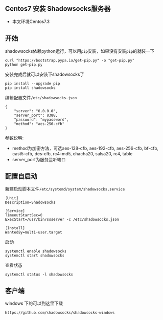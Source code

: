 ## Centos7 安装 Shadowsocks服务器

* 本文环境Centos7.3

## 开始

shadowsocks依赖python运行，可以用`pip`安装，如果没有安装`pip`的就装一下

    curl "https://bootstrap.pypa.io/get-pip.py" -o "get-pip.py"
    python get-pip.py

安装完成后就可以安装下shadowsocks了

    pip install --upgrade pip
    pip install shadowsocks

编辑配置文件`/etc/shadowsocks.json`

    {
        "server": "0.0.0.0",
        "server_port": 8388,
        "password": "mypassword",
        "method": "aes-256-cfb"
    }

参数说明:
* method为加密方法，可选aes-128-cfb, aes-192-cfb, aes-256-cfb, bf-cfb, cast5-cfb, des-cfb, rc4-md5, chacha20, salsa20, rc4, table
* server_port为服务监听端口

## 配置自启动

新建启动脚本文件`/etc/systemd/system/shadowsocks.service`

    [Unit]
    Description=Shadowsocks

    [Service]
    TimeoutStartSec=0
    ExecStart=/usr/bin/ssserver -c /etc/shadowsocks.json

    [Install]
    WantedBy=multi-user.target

启动

    systemctl enable shadowsocks
    systemctl start shadowsocks

查看状态

    systemctl status -l shadowsocks

## 客户端

windows 下的可以到这里下载

    https://github.com/shadowsocks/shadowsocks-windows

